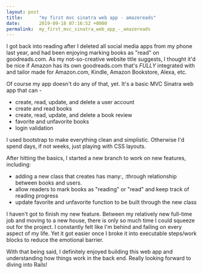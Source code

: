```yaml
---
layout: post
title:      "my first mvc sinatra web app - amazereads"
date:       2019-09-18 07:16:52 +0000
permalink:  my_first_mvc_sinatra_web_app_-_amazereads
---
```



I got back into reading after I deleted all social media apps from my phone last year, and had been enjoying marking books as "read" on goodreads.com. As my not-so-creative website title suggests, I thought it'd be nice if Amazon has its own goodreads.com that's *FULLY* integrated with and tailor made for Amazon.com, Kindle, Amazon Bookstore, Alexa, etc. 

Of course my app doesn't do any of that, yet. It's a basic MVC Sinatra web app that can -
* create, read, update, and delete a user account
* create and read books
* create, read, update, and delete a book review
* favorite and unfavorite books
* login validation

I used bootstrap to make everything clean and simplistic. Otherwise I'd spend days, if not weeks, just playing with CSS layouts. 

After hitting the basics, I started a new branch to work on new features, including:
* adding a new class that creates has many:, :through relationship between books and users.
* allow readers to mark books as "reading" or "read" and keep track of reading progress
* update favorite and unfavorite function to be built through the new class

I haven't got to finish my new feature. Between my relatively new full-time job and moving to a new house, there is only so much time I could squeeze out for the project. I constantly felt like I'm behind and failing on every aspect of my life. Yet it got easier once I broke it into executable steps/work blocks to reduce the emotional barrier.

With that being said, I definitely enjoyed building this web app and understanding how things work in the back end. Really looking forward to diving into Rails!


